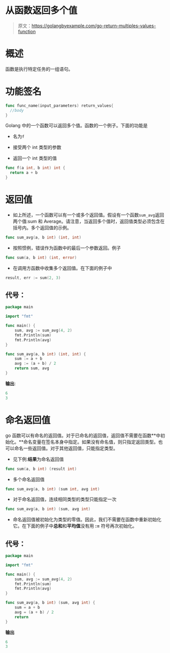 # 从函数返回多个值

> 原文：<https://golangbyexample.com/go-return-multiples-values-function>

# **概述**

函数是执行特定任务的一组语句。

# **功能签名**

```go
func func_name(input_parameters) return_values{
  //body
}
```

Golang 中的一个函数可以返回多个值。函数的一个例子。下面的功能是

*   名为`f`

*   接受两个 int 类型的参数

*   返回一个 int 类型的值

```go
func f(a int, b int) int {
  return a + b 
}
```

# **返回值**

*   如上所述，一个函数可以有一个或多个返回值。假设有一个函数`sum_avg`返回两个值:sum 和 Average。请注意，当返回多个值时，返回值类型必须包含在括号内。多个返回值的示例。

```go
func sum_avg(a, b int) (int, int)
```

*   按照惯例，错误作为函数中的最后一个参数返回。例子

```go
func sum(a, b int) (int, error)
```

*   在调用方函数中收集多个返回值。在下面的例子中

```go
result, err := sum(2, 3) 
```

## **代号**：

```go
package main

import "fmt"

func main() {
    sum, avg := sum_avg(4, 2)
    fmt.Println(sum)
    fmt.Println(avg)
}

func sum_avg(a, b int) (int, int) {
    sum := a + b
    avg := (a + b) / 2
    return sum, avg
}
```

**输出**:

```go
6
3
```

# **命名返回值**

go 函数可以有命名的返回值。对于已命名的返回值，返回值不需要在函数**中初始化。**命名变量在签名本身中指定。如果没有命名值，则只指定返回类型。也可以命名一些返回值。对于其他返回值，只能指定类型。

*   见下例:**结果**为命名返回值

```go
func sum(a, b int) (result int)
```

*   多个命名返回值

```go
func sum_avg(a, b int) (sum int, avg int)
```

*   对于命名返回值，连续相同类型的类型只能指定一次

```go
func sum_avg(a, b int) (sum, avg int)
```

*   命名返回值被初始化为类型的零值。因此，我们不需要在函数中重新初始化它。在下面的例子中**总和**和**平均值**没有用 **:=** 符号再次初始化。

## **代号**：

```go
package main

import "fmt"

func main() {
    sum, avg := sum_avg(4, 2)
    fmt.Println(sum)
    fmt.Println(avg)
}

func sum_avg(a, b int) (sum, avg int) {
    sum = a + b
    avg = (a + b) / 2
    return
} 
```

**输出**

```go
6
3
```